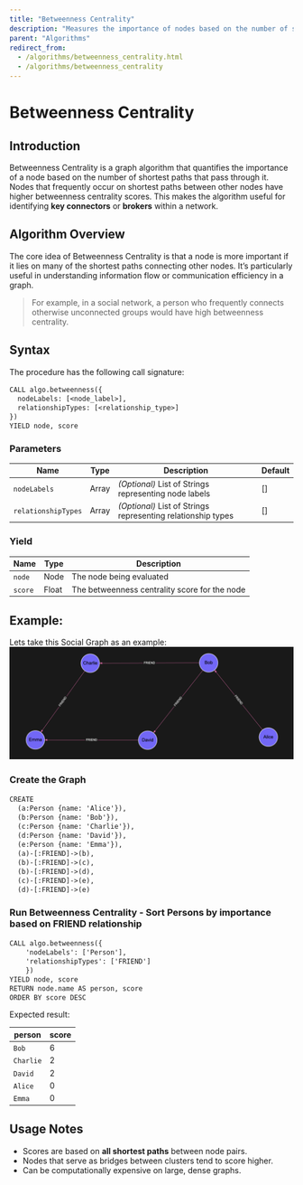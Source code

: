 ```yaml
---
title: "Betweenness Centrality"
description: "Measures the importance of nodes based on the number of shortest paths that pass through them."
parent: "Algorithms"
redirect_from:
  - /algorithms/betweenness_centrality.html
  - /algorithms/betweenness_centrality
---
```


# Betweenness Centrality

## Introduction

Betweenness Centrality is a graph algorithm that quantifies the importance of a node based on the number of shortest paths that pass through it. Nodes that frequently occur on shortest paths between other nodes have higher betweenness centrality scores. This makes the algorithm useful for identifying **key connectors** or **brokers** within a network.

## Algorithm Overview

The core idea of Betweenness Centrality is that a node is more important if it lies on many of the shortest paths connecting other nodes. It’s particularly useful in understanding information flow or communication efficiency in a graph.

> For example, in a social network, a person who frequently connects otherwise unconnected groups would have high betweenness centrality.

## Syntax

The procedure has the following call signature:
```cypher
CALL algo.betweenness({
  nodeLabels: [<node_label>],
  relationshipTypes: [<relationship_type>]
})
YIELD node, score
```

### Parameters

| Name                  | Type    | Description                                     | Default |
|-----------------------|---------|-------------------------------------------------|---------|
| `nodeLabels`          | Array   | *(Optional)* List of Strings representing node labels        | []      |
| `relationshipTypes`   | Array   | *(Optional)* List of Strings representing relationship types | []      |

### Yield

| Name    | Type  | Description                                   |
|---------|-------|-----------------------------------------------|
| `node`  | Node  | The node being evaluated                      |
| `score` | Float | The betweenness centrality score for the node |

## Example:

Lets take this Social Graph as an example:
![Social Graph](../images/between.png)

### Create the Graph

```cypher
CREATE 
  (a:Person {name: 'Alice'}),
  (b:Person {name: 'Bob'}),
  (c:Person {name: 'Charlie'}),
  (d:Person {name: 'David'}),
  (e:Person {name: 'Emma'}),
  (a)-[:FRIEND]->(b),
  (b)-[:FRIEND]->(c),
  (b)-[:FRIEND]->(d),
  (c)-[:FRIEND]->(e),
  (d)-[:FRIEND]->(e)
```

### Run Betweenness Centrality - Sort Persons by importance based on FRIEND relationship

```cypher
CALL algo.betweenness({
    'nodeLabels': ['Person'], 
    'relationshipTypes': ['FRIEND']
    })
YIELD node, score
RETURN node.name AS person, score
ORDER BY score DESC
```

Expected result:

| person    | score |
|-----------|--------|
| `Bob`     | 6      |
| `Charlie` | 2      |
| `David`   | 2      |
| `Alice`   | 0      |
| `Emma`    | 0      |

## Usage Notes

- Scores are based on **all shortest paths** between node pairs.
- Nodes that serve as bridges between clusters tend to score higher.
- Can be computationally expensive on large, dense graphs.
